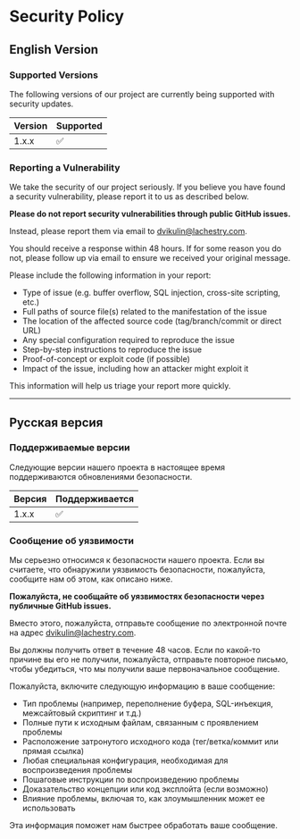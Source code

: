 # Security Policy

## English Version

### Supported Versions

The following versions of our project are currently being supported with security updates.

| Version | Supported          |
| ------- | ------------------ |
| 1.x.x   | :white_check_mark: |

### Reporting a Vulnerability

We take the security of our project seriously. If you believe you have found a security vulnerability, please report it to us as described below.

**Please do not report security vulnerabilities through public GitHub issues.**

Instead, please report them via email to [dvikulin@lachestry.com](mailto:security@example.com).

You should receive a response within 48 hours. If for some reason you do not, please follow up via email to ensure we received your original message.

Please include the following information in your report:
- Type of issue (e.g. buffer overflow, SQL injection, cross-site scripting, etc.)
- Full paths of source file(s) related to the manifestation of the issue
- The location of the affected source code (tag/branch/commit or direct URL)
- Any special configuration required to reproduce the issue
- Step-by-step instructions to reproduce the issue
- Proof-of-concept or exploit code (if possible)
- Impact of the issue, including how an attacker might exploit it

This information will help us triage your report more quickly.

---

## Русская версия

### Поддерживаемые версии

Следующие версии нашего проекта в настоящее время поддерживаются обновлениями безопасности.

| Версия  | Поддерживается     |
| ------- | ------------------ |
| 1.x.x   | :white_check_mark: |

### Сообщение об уязвимости

Мы серьезно относимся к безопасности нашего проекта. Если вы считаете, что обнаружили уязвимость безопасности, пожалуйста, сообщите нам об этом, как описано ниже.

**Пожалуйста, не сообщайте об уязвимостях безопасности через публичные GitHub issues.**

Вместо этого, пожалуйста, отправьте сообщение по электронной почте на адрес [dvikulin@lachestry.com](mailto:security@example.com).

Вы должны получить ответ в течение 48 часов. Если по какой-то причине вы его не получили, пожалуйста, отправьте повторное письмо, чтобы убедиться, что мы получили ваше первоначальное сообщение.

Пожалуйста, включите следующую информацию в ваше сообщение:
- Тип проблемы (например, переполнение буфера, SQL-инъекция, межсайтовый скриптинг и т.д.)
- Полные пути к исходным файлам, связанным с проявлением проблемы
- Расположение затронутого исходного кода (тег/ветка/коммит или прямая ссылка)
- Любая специальная конфигурация, необходимая для воспроизведения проблемы
- Пошаговые инструкции по воспроизведению проблемы
- Доказательство концепции или код эксплойта (если возможно)
- Влияние проблемы, включая то, как злоумышленник может ее использовать

Эта информация поможет нам быстрее обработать ваше сообщение.
